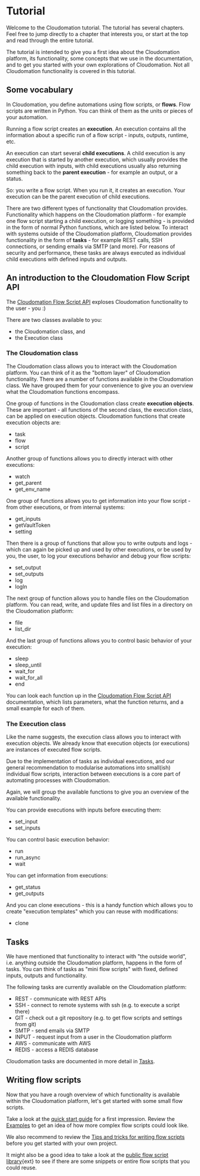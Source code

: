 # Tutorial
Welcome to the Cloudomation tutorial. The tutorial has several chapters. Feel free to jump directly to a chapter that interests you, or start at the top and read through the entire tutorial.  

The tutorial is intended to give you a first idea about the Cloudomation platform, its functionality, some concepts that we use in the documentation, and to get you started with your own explorations of Cloudomation. Not all Cloudomation functionality is covered in this tutorial.  

## Some vocabulary
In Cloudomation, you define automations using flow scripts, or **flows**. Flow scripts are written in Python. You can think of them as the units or pieces of your automation.  

Running a flow script creates an **execution**. An execution contains all the information about a specific run of a flow script - inputs, outputs, runtime, etc.  

An execution can start several **child executions**. A child execution is any execution that is started by another execution, which usually provides the child execution with inputs, with child executions usually also returning something back to the **parent execution** - for example an output, or a status.

So: you write a flow script. When you run it, it creates an execution. Your execution can be the parent execution of child executions.  

There are two different types of functionality that Cloudomation provides. Functionality which happens on the Cloudomation platform - for example one flow script starting a child execution, or logging something - is provided in the form of normal Python functions, which are listed below. To interact with systems outside of the Cloudomation platform, Cloudomation provides functionality in the form of **tasks** - for example REST calls, SSH connections, or sending emails via SMTP (and more). For reasons of security and performance, these tasks are always executed as individual child executions with defined inputs and outputs.

## An introduction to the Cloudomation Flow Script API
The [Cloudomation Flow Script API](Flow+script+API) exploses Cloudomation functionality to the user - you :)  

There are two classes available to you:
- the Cloudomation class, and
- the Execution class

### The Cloudomation class
The Cloudomation class allows you to interact with the Cloudomation platform. You can think of it as the "bottom layer" of Cloudomation functionality. There are a number of functions available in the Cloudomation class. We have grouped them for your convenience to give you an overview what the Cloudomation functions encompass.  

One group of functions in the Cloudomation class create **execution objects**. These are important - all functions of the second class, the execution class, can be applied on execution objects. Cloudomation functions that create execution objects are:
- task
- flow
- script  

Another group of functions allows you to directly interact with other executions:
- watch
- get_parent  
- get_env_name  

One group of functions allows you to get information into your flow script - from other executions, or from internal systems:
- get_inputs
- getVaultToken
- setting

Then there is a group of functions that allow you to write outputs and logs - which can again be picked up and used by other executions, or be used by you, the user, to log your executions behavior and debug your flow scripts:
- set_output  
- set_outputs  
- log  
- logln

The next group of function allows you to handle files on the Cloudomation platform. You can read, write, and update files and list files in a directory on the Cloudomation platform:
- file
- list_dir

And the last group of functions allows you to control basic behavior of your execution:
- sleep
- sleep_until
- wait_for
- wait_for_all
- end

You can look each function up in the [Cloudomation Flow Script API](Flow+script+API) documentation, which lists parameters, what the function returns, and a small example for each of them.

### The Execution class
Like the name suggests, the execution class allows you to interact with execution objects. We already know that execution objects (or executions) are instances of executed flow scripts.  

Due to the implementation of tasks as individual executions, and our general recommendation to modularise automations into small(ish) individual flow scripts, interaction between executions is a core part of automating processes with Cloudomation.  

Again, we will group the available functions to give you an overview of the available functionality.  

You can provide executions with inputs before executing them:
- set_input
- set_inputs

You can control basic execution behavior:
- run
- run_async
- wait

You can get information from executions:
- get_status
- get_outputs

And you can clone executions - this is a handy function which allows you to create "execution templates" which you can reuse with modifications:
- clone

## Tasks
We have mentioned that functionality to interact with "the outside world", i.e. anything outside the Cloudomation platform, happens in the form of tasks. You can think of tasks as "mini flow scripts" with fixed, defined inputs,  outputs and functionality.  

The following tasks are currently available on the Cloudomation platform:
- REST - communicate with REST APIs
- SSH - connect to remote systems with ssh (e.g. to execute a script there)
- GIT - check out a git repository (e.g. to get flow scripts and settings from git)
- SMTP - send emails via SMTP
- INPUT - request input from a user in the Cloudomation platform
- AWS - communicate with AWS
- REDIS - access a REDIS database

Cloudomation tasks are documented in more detail in [Tasks](Tasks).

## Writing flow scripts
Now that you have a rough overview of which functionality is available within the Cloudomation platform, let's get started with some small flow scripts.  

Take a look at the [quick start guide](Quick+start) for a first impression. Review the  [Examples](Examples) to get an idea of how more complex flow scripts could look like.    

We also recommend to review the [Tips and tricks for writing flow scripts](Tips+and+tricks+for+writing+flow+scripts) before you get started with your own project.  

It might also be a good idea to take a look at the [public flow script library](https://github.com/starflows/library){ext} to see if there are some snippets or entire flow scripts that you could reuse.
